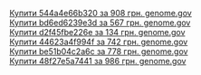 [Купити 544a4e66b320 за 908 грн. genome.gov](https://www.genome.gov/)<br>
[Купити bd6ed6239e3d за 567 грн. genome.gov](https://www.genome.gov/)<br>
[Купити d2f45fbe226e за 134 грн. genome.gov](https://www.genome.gov/)<br>
[Купити 44623a4f994f за 742 грн. genome.gov](https://www.genome.gov/)<br>
[Купити be51b04c2a6c за 778 грн. genome.gov](https://www.genome.gov/)<br>
[Купити 48f27e5a7441 за 986 грн. genome.gov](https://website-name.com '48f27e5a7441 986 грн.')
